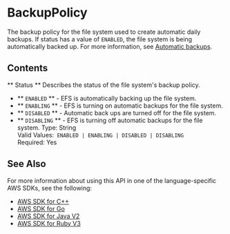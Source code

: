 # BackupPolicy<a name="API_BackupPolicy"></a>

The backup policy for the file system used to create automatic daily backups\. If status has a value of `ENABLED`, the file system is being automatically backed up\. For more information, see [Automatic backups](https://docs.aws.amazon.com/efs/latest/ug/awsbackup.html#automatic-backups)\.

## Contents<a name="API_BackupPolicy_Contents"></a>

 ** Status **   <a name="efs-Type-BackupPolicy-Status"></a>
Describes the status of the file system's backup policy\.  
+  ** `ENABLED` ** \- EFS is automatically backing up the file system\.
+  ** `ENABLING` ** \- EFS is turning on automatic backups for the file system\.
+  ** `DISABLED` ** \- Automatic back ups are turned off for the file system\.
+  ** `DISABLING` ** \- EFS is turning off automatic backups for the file system\.
Type: String  
Valid Values:` ENABLED | ENABLING | DISABLED | DISABLING`   
Required: Yes

## See Also<a name="API_BackupPolicy_SeeAlso"></a>

For more information about using this API in one of the language\-specific AWS SDKs, see the following:
+  [AWS SDK for C\+\+](https://docs.aws.amazon.com/goto/SdkForCpp/elasticfilesystem-2015-02-01/BackupPolicy) 
+  [AWS SDK for Go](https://docs.aws.amazon.com/goto/SdkForGoV1/elasticfilesystem-2015-02-01/BackupPolicy) 
+  [AWS SDK for Java V2](https://docs.aws.amazon.com/goto/SdkForJavaV2/elasticfilesystem-2015-02-01/BackupPolicy) 
+  [AWS SDK for Ruby V3](https://docs.aws.amazon.com/goto/SdkForRubyV3/elasticfilesystem-2015-02-01/BackupPolicy) 
